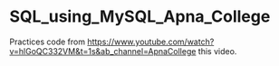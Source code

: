 # SQL_using_MySQL_Apna_College
Practices code from https://www.youtube.com/watch?v=hlGoQC332VM&t=1s&ab_channel=ApnaCollege this video.
